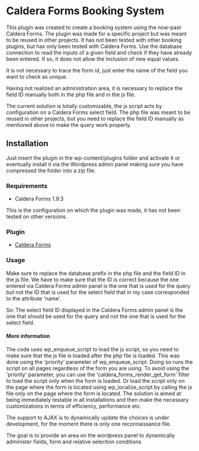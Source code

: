 # Caldera Forms Booking System
This plugin was created to create a booking system using the now-past Caldera Forms. The plugin was made for a specific project but was meant to be reused in other projects. It has not been tested with other booking plugins, but has only been tested with Caldera Forms. Use the database connection to read the inputs of a given field and check if they have already been entered. If so, it does not allow the inclusion of new equal values.

It is not necessary to trace the form id, just enter the name of the field you want to check as unique.

Having not realized an administration area, it is necessary to replace the field ID manually both in the php file and in the js file.

The current solution is totally customizable, the js script acts by configuration on a Caldera Forms select field. The php file was meant to be reused in other projects, but you need to replace the field ID manually as mentioned above to make the query work properly.

## Installation
Just insert the plugin in the wp-content/plugins folder and activate it or eventually install it via the Wordpress admin panel making sure you have compressed the folder into a zip file.

### Requirements
* Caldera Forms 1.9.3

This is the configuration on which the plugin was made, it has not been tested on other versions.

### Plugin
* [Caldera Forms](https://wordpress.org/plugins/caldera-forms/)

### Usage

Make sure to replace the database prefix in the php file and the field ID in the js file.
We have to make sure that the ID is correct because the one entered via Caldera Forms admin panel is the one that is used for the query but not the ID that is used for the select field that in my case corresponded to the attribute 'name'.

So: The select field ID displayed in the Caldera Forms admin panel is the one that should be used for the query and not the one that is used for the select field.

#### More information

The code uses wp_enqueue_script to load the js script, so you need to make sure that the js file is loaded after the php file is loaded. This was done using the 'priority' parameter of wp_enqueue_script. Doing so runs the script on all pages regardless of the form you are using. To avoid using the 'priority' parameter, you can use the 'caldera_forms_render_get_form' filter to load the script only when the form is loaded. Or load the script only on the page where the form is located using wp_localize_script by calling the js file only on the page where the form is located. The solution is aimed at being immediately testable in all installations and then make the necessary customizations in terms of efficiency, performance etc.

The support to AJAX is to dynamically update the choices is under development, for the moment there is only one reconnaissance file.

The goal is to provide an area on the wordpress panel to dynamically administer fields, form and relative selection conditions
